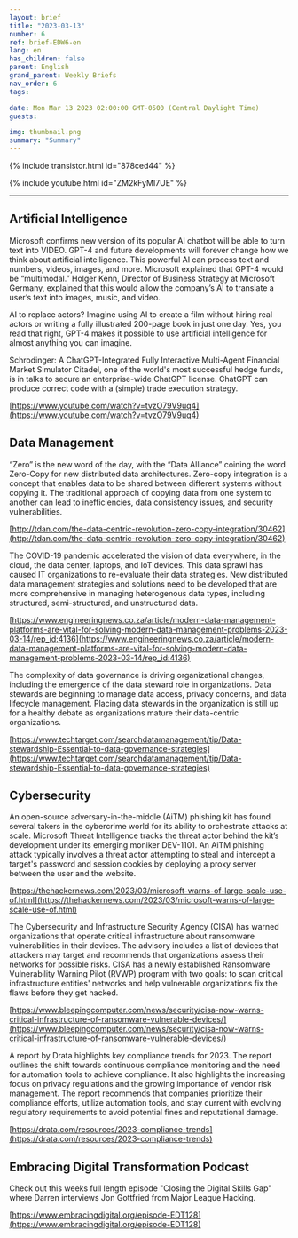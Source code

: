 ```yaml
---
layout: brief
title: "2023-03-13"
number: 6
ref: brief-EDW6-en
lang: en
has_children: false
parent: English
grand_parent: Weekly Briefs
nav_order: 6
tags:

date: Mon Mar 13 2023 02:00:00 GMT-0500 (Central Daylight Time)
guests:

img: thumbnail.png
summary: "Summary"
---
```


{% include transistor.html id="878ced44" %}



{% include youtube.html id="ZM2kFyMI7UE" %}

---

## Artificial Intelligence

Microsoft confirms new version of its popular AI chatbot will be able to turn text into VIDEO. GPT-4 and future developments will forever change how we think about artificial intelligence. This powerful AI can process text and numbers, videos, images, and more. Microsoft explained that GPT-4 would be “multimodal.” Holger Kenn, Director of Business Strategy at Microsoft Germany, explained that this would allow the company’s AI to translate a user’s text into images, music, and video.

AI to replace actors? Imagine using AI to create a film without hiring real actors or writing a fully illustrated 200-page book in just one day. Yes, you read that right, GPT-4 makes it possible to use artificial intelligence for almost anything you can imagine.

Schrodinger: A ChatGPT-Integrated Fully Interactive Multi-Agent Financial Market Simulator Citadel, one of the world's most successful hedge funds, is in talks to secure an enterprise-wide ChatGPT license.  ChatGPT can produce correct code with a (simple) trade execution strategy. 

[https://www.youtube.com/watch?v=tvzO79V9uq4](https://www.youtube.com/watch?v=tvzO79V9uq4)

## Data Management

“Zero” is the new word of the day, with the “Data Alliance” coining the word Zero-Copy for new distributed data architectures. Zero-copy integration is a concept that enables data to be shared between different systems without copying it. The traditional approach of copying data from one system to another can lead to inefficiencies, data consistency issues, and security vulnerabilities. 

[http://tdan.com/the-data-centric-revolution-zero-copy-integration/30462](http://tdan.com/the-data-centric-revolution-zero-copy-integration/30462)

The COVID-19 pandemic accelerated the vision of data everywhere, in the cloud, the data center, laptops, and IoT devices. This data sprawl has caused IT organizations to re-evaluate their data strategies. New distributed data management strategies and solutions need to be developed that are more comprehensive in managing heterogenous data types, including structured, semi-structured, and unstructured data.  

[https://www.engineeringnews.co.za/article/modern-data-management-platforms-are-vital-for-solving-modern-data-management-problems-2023-03-14/rep_id:4136](https://www.engineeringnews.co.za/article/modern-data-management-platforms-are-vital-for-solving-modern-data-management-problems-2023-03-14/rep_id:4136)

The complexity of data governance is driving organizational changes, including the emergence of the data steward role in organizations. Data stewards are beginning to manage data access, privacy concerns, and data lifecycle management. Placing data stewards in the organization is still up for a healthy debate as organizations mature their data-centric organizations. 

[https://www.techtarget.com/searchdatamanagement/tip/Data-stewardship-Essential-to-data-governance-strategies](https://www.techtarget.com/searchdatamanagement/tip/Data-stewardship-Essential-to-data-governance-strategies)

## Cybersecurity

An open-source adversary-in-the-middle (AiTM) phishing kit has found several takers in the cybercrime world for its ability to orchestrate attacks at scale. Microsoft Threat Intelligence tracks the threat actor behind the kit’s development under its emerging moniker DEV-1101. An AiTM phishing attack typically involves a threat actor attempting to steal and intercept a target's password and session cookies by deploying a proxy server between the user and the website.   

[https://thehackernews.com/2023/03/microsoft-warns-of-large-scale-use-of.html](https://thehackernews.com/2023/03/microsoft-warns-of-large-scale-use-of.html)

The Cybersecurity and Infrastructure Security Agency (CISA) has warned organizations that operate critical infrastructure about ransomware vulnerabilities in their devices. The advisory includes a list of devices that attackers may target and recommends that organizations assess their networks for possible risks. CISA has a newly established Ransomware Vulnerability Warning Pilot (RVWP) program with two goals: to scan critical infrastructure entities' networks and help vulnerable organizations fix the flaws before they get hacked. 

[https://www.bleepingcomputer.com/news/security/cisa-now-warns-critical-infrastructure-of-ransomware-vulnerable-devices/](https://www.bleepingcomputer.com/news/security/cisa-now-warns-critical-infrastructure-of-ransomware-vulnerable-devices/)

A report by Drata highlights key compliance trends for 2023. The report outlines the shift towards continuous compliance monitoring and the need for automation tools to achieve compliance. It also highlights the increasing focus on privacy regulations and the growing importance of vendor risk management. The report recommends that companies prioritize their compliance efforts, utilize automation tools, and stay current with evolving regulatory requirements to avoid potential fines and reputational damage. 

[https://drata.com/resources/2023-compliance-trends](https://drata.com/resources/2023-compliance-trends)

## Embracing Digital Transformation Podcast

Check out this weeks full length episode "Closing the Digital Skills Gap" where Darren interviews Jon Gottfried from Major League Hacking.

[https://www.embracingdigital.org/episode-EDT128](https://www.embracingdigital.org/episode-EDT128)


